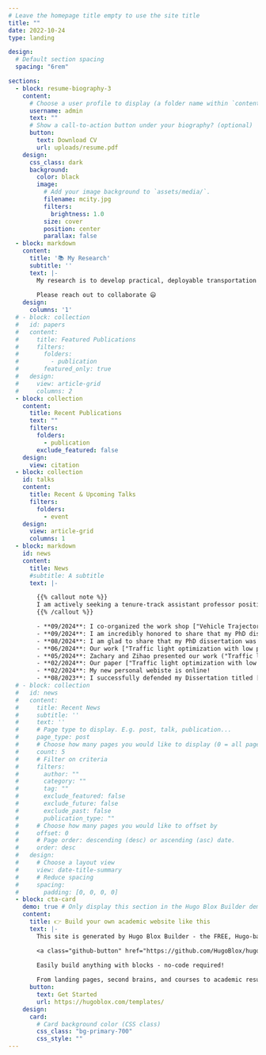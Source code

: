 ```yaml
---
# Leave the homepage title empty to use the site title
title: ""
date: 2022-10-24
type: landing

design:
  # Default section spacing
  spacing: "6rem"

sections:
  - block: resume-biography-3
    content:
      # Choose a user profile to display (a folder name within `content/authors/`)
      username: admin
      text: ""
      # Show a call-to-action button under your biography? (optional)
      button:
        text: Download CV
        url: uploads/resume.pdf
    design:
      css_class: dark
      background:
        color: black
        image:
          # Add your image background to `assets/media/`.
          filename: mcity.jpg
          filters:
            brightness: 1.0
          size: cover
          position: center
          parallax: false
  - block: markdown
    content:
      title: '📚 My Research'
      subtitle: ''
      text: |-
        My research is to develop practical, deployable transportation solutions grounded in formal theoretical methods, including mathematical modeling, data science, machine learning, network science, and optimization, while leveraging cutting-edge technologies like AI and connected and automated vehicles (CAVs).
        
        Please reach out to collaborate 😃
    design:
      columns: '1'
  # - block: collection
  #   id: papers
  #   content:
  #     title: Featured Publications
  #     filters:
  #       folders:
  #         - publication
  #       featured_only: true
  #   design:
  #     view: article-grid
  #     columns: 2
  - block: collection
    content:
      title: Recent Publications
      text: ""
      filters:
        folders:
          - publication
        exclude_featured: false
    design:
      view: citation
  - block: collection
    id: talks
    content:
      title: Recent & Upcoming Talks
      filters:
        folders:
          - event
    design:
      view: article-grid
      columns: 1
  - block: markdown
    id: news
    content:
      title: News
      #subtitle: A subtitle
      text: |- 

        {{% callout note %}}
        I am actively seeking a tenure-track assistant professor position related to transportation research, including transportation engineering, industrial engineering, and data science!
        {{% /callout %}}

        - **09/2024**: I co-organized the work shop ["Vehicle Trajectory Data Camp"](https://i24motion.org/camp) at ITSC 2024 at Edmonton. Come and join our discussion! I will serve as the moderator for the second half of this session and am looking foward to meeting you at Edmonton!
        - **09/2024**: I am incredibly honored to share that my PhD dissertation has been awarded the **INFORMS TSL Best Dissertation Award**. This award is the oldest and most prestigious recognition for doctoral dissertations in the transportation science and logistics area, and I am deeply humbled to receive it. I will give a talk regarding this during 2024 INFORMS Annual Meeting, in the session titled MD35 - TSL Dissertation Award. The session is scheduled on Monday, October 21 at 2:15 pm in room Summit-427. Looking forward to seeing you in Seattle!
        - **08/2024**: I am glad to share that my PhD dissertation was selected as the finalist of IEEE ITSS Best Dissertation Award. 
        - **06/2024**: Our work ["Traffic light optimization with low penetration rate vehicle trajectory data"](https://www.nature.com/articles/s41467-024-45427-4) has been featured in [The Wall Street Journal](https://www.wsj.com/tech/personal-tech/google-green-light-traffic-light-optimization-992e4252)! "They use data gathered directly from new, internet-connected vehicles or from navigation apps on their drivers’ phones to help municipalities adjust the timing of their traffic lights, making them more responsive to real-world traffic patterns."
        - **05/2024**: Zachary and Zihao presented our work ("Traffic light optimization with low penetration rate vehicle trajectory data") and earned the first place of the CCAT 2024 student poster competition!
        - **02/2024**: Our paper ["Traffic light optimization with low penetration rate vehicle trajectory data"](https://www.nature.com/articles/s41467-024-45427-4) was recently accepted and is now online in *Nature Communications*. See the news from [University of Michigan](https://news.umich.edu/improving-traffic-signal-timing-with-a-handful-of-connected-vehicles/), [AP News](https://apnews.com/article/smarter-traffic-signals-north-carolina-michigan-757d6151e85565e9656d7b95c6e72490). 
        - **02/2024**: My new personal webiste is online! 
        - **08/2023**: I successfully defended my Dissertation titled ["Traffic Signal Optimization with Connected Vehicle Trajectories"](https://deepblue.lib.umich.edu/handle/2027.42/177983) advised by Dr. Henry Liu.
  # - block: collection
  #   id: news
  #   content:
  #     title: Recent News
  #     subtitle: ''
  #     text: ''
  #     # Page type to display. E.g. post, talk, publication...
  #     page_type: post
  #     # Choose how many pages you would like to display (0 = all pages)
  #     count: 5
  #     # Filter on criteria
  #     filters:
  #       author: ""
  #       category: ""
  #       tag: ""
  #       exclude_featured: false
  #       exclude_future: false
  #       exclude_past: false
  #       publication_type: ""
  #     # Choose how many pages you would like to offset by
  #     offset: 0
  #     # Page order: descending (desc) or ascending (asc) date.
  #     order: desc
  #   design:
  #     # Choose a layout view
  #     view: date-title-summary
  #     # Reduce spacing
  #     spacing:
  #       padding: [0, 0, 0, 0]
  - block: cta-card
    demo: true # Only display this section in the Hugo Blox Builder demo site
    content:
      title: 👉 Build your own academic website like this
      text: |-
        This site is generated by Hugo Blox Builder - the FREE, Hugo-based open source website builder trusted by 250,000+ academics like you.

        <a class="github-button" href="https://github.com/HugoBlox/hugo-blox-builder" data-color-scheme="no-preference: light; light: light; dark: dark;" data-icon="octicon-star" data-size="large" data-show-count="true" aria-label="Star HugoBlox/hugo-blox-builder on GitHub">Star</a>

        Easily build anything with blocks - no-code required!
        
        From landing pages, second brains, and courses to academic resumés, conferences, and tech blogs.
      button:
        text: Get Started
        url: https://hugoblox.com/templates/
    design:
      card:
        # Card background color (CSS class)
        css_class: "bg-primary-700"
        css_style: ""
---
```

